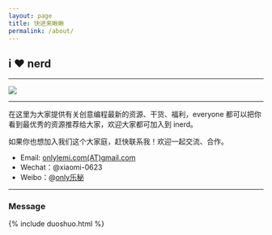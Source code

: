 ```yaml
---
layout: page
title: 快进来瞅瞅
permalink: /about/
---
```


## i <span class="love">♥</span> nerd

---

![](https://coding.net/u/onlylemi/p/img/git/raw/master/inerd.cc3.png)

---

在这里为大家提供有关创意编程最新的资源、干货、福利，everyone 都可以把你看到最优秀的资源推荐给大家，欢迎大家都可加入到 inerd。

如果你也想加入我们这个大家庭，赶快联系我！欢迎一起交流、合作。

* Email: [onlylemi.com(AT)gmail.com](mailto:onlylemi.com@gmail.com)
* Wechat：@xiaomi-0623
* Weibo：@[only乐秘](http://weibo.com/xiaomi0623)


---

<div id="comments" class="comments">
   <h3>Message</h3>
   {% include duoshuo.html %}
</div>
